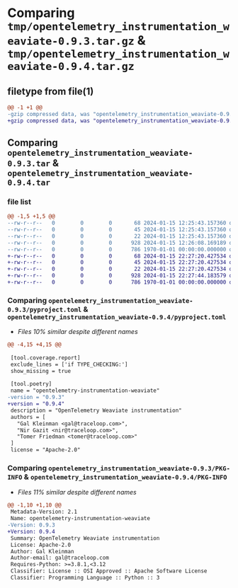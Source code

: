# Comparing `tmp/opentelemetry_instrumentation_weaviate-0.9.3.tar.gz` & `tmp/opentelemetry_instrumentation_weaviate-0.9.4.tar.gz`

## filetype from file(1)

```diff
@@ -1 +1 @@
-gzip compressed data, was "opentelemetry_instrumentation_weaviate-0.9.3.tar", max compression
+gzip compressed data, was "opentelemetry_instrumentation_weaviate-0.9.4.tar", max compression
```

## Comparing `opentelemetry_instrumentation_weaviate-0.9.3.tar` & `opentelemetry_instrumentation_weaviate-0.9.4.tar`

### file list

```diff
@@ -1,5 +1,5 @@
--rw-r--r--   0        0        0       68 2024-01-15 12:25:43.157360 opentelemetry_instrumentation_weaviate-0.9.3/README.md
--rw-r--r--   0        0        0       45 2024-01-15 12:25:43.157360 opentelemetry_instrumentation_weaviate-0.9.3/opentelemetry/instrumentation/weaviate/__init__.py
--rw-r--r--   0        0        0       22 2024-01-15 12:25:43.157360 opentelemetry_instrumentation_weaviate-0.9.3/opentelemetry/instrumentation/weaviate/version.py
--rw-r--r--   0        0        0      928 2024-01-15 12:26:08.169189 opentelemetry_instrumentation_weaviate-0.9.3/pyproject.toml
--rw-r--r--   0        0        0      786 1970-01-01 00:00:00.000000 opentelemetry_instrumentation_weaviate-0.9.3/PKG-INFO
+-rw-r--r--   0        0        0       68 2024-01-15 22:27:20.427534 opentelemetry_instrumentation_weaviate-0.9.4/README.md
+-rw-r--r--   0        0        0       45 2024-01-15 22:27:20.427534 opentelemetry_instrumentation_weaviate-0.9.4/opentelemetry/instrumentation/weaviate/__init__.py
+-rw-r--r--   0        0        0       22 2024-01-15 22:27:20.427534 opentelemetry_instrumentation_weaviate-0.9.4/opentelemetry/instrumentation/weaviate/version.py
+-rw-r--r--   0        0        0      928 2024-01-15 22:27:44.183579 opentelemetry_instrumentation_weaviate-0.9.4/pyproject.toml
+-rw-r--r--   0        0        0      786 1970-01-01 00:00:00.000000 opentelemetry_instrumentation_weaviate-0.9.4/PKG-INFO
```

### Comparing `opentelemetry_instrumentation_weaviate-0.9.3/pyproject.toml` & `opentelemetry_instrumentation_weaviate-0.9.4/pyproject.toml`

 * *Files 10% similar despite different names*

```diff
@@ -4,15 +4,15 @@
 
 [tool.coverage.report]
 exclude_lines = ['if TYPE_CHECKING:']
 show_missing = true
 
 [tool.poetry]
 name = "opentelemetry-instrumentation-weaviate"
-version = "0.9.3"
+version = "0.9.4"
 description = "OpenTelemetry Weaviate instrumentation"
 authors = [
   "Gal Kleinman <gal@traceloop.com>",
   "Nir Gazit <nir@traceloop.com>",
   "Tomer Friedman <tomer@traceloop.com>"
 ]
 license = "Apache-2.0"
```

### Comparing `opentelemetry_instrumentation_weaviate-0.9.3/PKG-INFO` & `opentelemetry_instrumentation_weaviate-0.9.4/PKG-INFO`

 * *Files 11% similar despite different names*

```diff
@@ -1,10 +1,10 @@
 Metadata-Version: 2.1
 Name: opentelemetry-instrumentation-weaviate
-Version: 0.9.3
+Version: 0.9.4
 Summary: OpenTelemetry Weaviate instrumentation
 License: Apache-2.0
 Author: Gal Kleinman
 Author-email: gal@traceloop.com
 Requires-Python: >=3.8.1,<3.12
 Classifier: License :: OSI Approved :: Apache Software License
 Classifier: Programming Language :: Python :: 3
```

